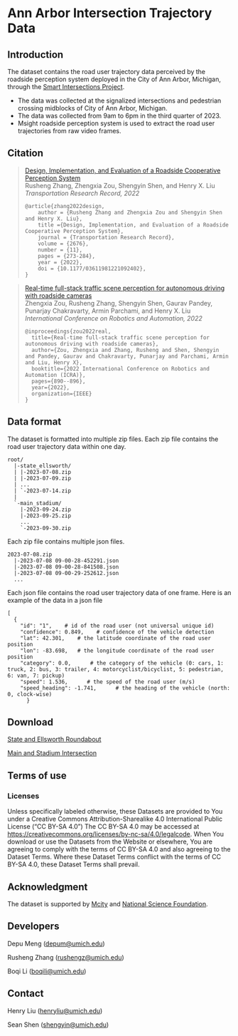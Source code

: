# Ann Arbor Intersection Trajectory Data

## Introduction
The dataset contains the road user trajectory data perceived by the roadside perception system deployed in the City of Ann Arbor, Michigan, through the [Smart Intersections Project](https://sip.umtri.umich.edu/).
+ The data was collected at the signalized intersections and pedestrian crossing midblocks of City of Ann Arbor, Michigan.
+ The data was collected from 9am to 6pm in the third quarter of 2023.
+ Msight roadside perception system is used to extract the road user trajectories from raw video frames.

## Citation
> [Design, Implementation, and Evaluation of a Roadside Cooperative Perception System](https://drive.google.com/file/d/1lNYbGUzCMqt1zLPuyrfwM0NuiCS9hfpf/view)<br />
> Rusheng Zhang, Zhengxia Zou, Shengyin Shen, and Henry X. Liu<br />
> *Transportation Research Record, 2022*
> ```
> @article{zhang2022design,
>     author = {Rusheng Zhang and Zhengxia Zou and Shengyin Shen and Henry X. Liu},
>     title ={Design, Implementation, and Evaluation of a Roadside Cooperative Perception System},
>     journal = {Transportation Research Record},
>     volume = {2676},
>     number = {11},
>     pages = {273-284},
>     year = {2022},
>     doi = {10.1177/03611981221092402},
> }
> ```

> [Real-time full-stack traffic scene perception for autonomous driving with roadside cameras](https://drive.google.com/file/d/1PNY7u606XHUJIs7t1GYU59yzGXQ5PBi_/view?usp=sharing)<br />
> Zhengxia Zou, Rusheng Zhang, Shengyin Shen, Gaurav Pandey, Punarjay Chakravarty, Armin Parchami, and Henry X. Liu<br />
> *International Conference on Robotics and Automation, 2022*
> ```
> @inproceedings{zou2022real,
>   title={Real-time full-stack traffic scene perception for autonomous driving with roadside cameras},
>   author={Zou, Zhengxia and Zhang, Rusheng and Shen, Shengyin and Pandey, Gaurav and Chakravarty, Punarjay and Parchami, Armin and Liu, Henry X},
>   booktitle={2022 International Conference on Robotics and Automation (ICRA)},
>   pages={890--896},
>   year={2022},
>   organization={IEEE}
> }
> ```
## Data format
The dataset is formatted into multiple zip files. Each zip file contains the road user trajectory data within one day.
```
root/
  |-state_ellsworth/
  | |-2023-07-08.zip
  | |-2023-07-09.zip
  | ...
  | `-2023-07-14.zip
  |
  `-main_stadium/
    |-2023-09-24.zip
    |-2023-09-25.zip
    ...
    `-2023-09-30.zip
```
Each zip file contains multiple json files. 
```
2023-07-08.zip
  |-2023-07-08 09-00-28-452291.json
  |-2023-07-08 09-00-28-841508.json
  |-2023-07-08 09-00-29-252612.json
  ...
```
Each json file contains the road user trajectory data of one frame. Here is an example of the data in a json file
```
[
  {
    "id": "1",    # id of the road user (not universal unique id)
    "confidence": 0.849,    # confidence of the vehicle detection
    "lat": 42.301,    # the latitude coordinate of the road user position
    "lon": -83.698,   # the longitude coordinate of the road user position
    "category": 0.0,      # the category of the vehicle (0: cars, 1: truck, 2: bus, 3: trailer, 4: motorcyclist/bicyclist, 5: pedestrian, 6: van, 7: pickup)
    "speed": 1.536,      # the speed of the road user (m/s)
    "speed_heading": -1.741,      # the heading of the vehicle (north: 0, clock-wise)
      }
```

## Download
[State and Ellsworth Roundabout](https://sip-aa-data.s3.us-east-2.amazonaws.com/Ann-Arbor-Intersection-Trajectory-Data/state_ellsworth.zip)

[Main and Stadium Intersection](https://sip-aa-data.s3.us-east-2.amazonaws.com/Ann-Arbor-Intersection-Trajectory-Data/main_stadium.zip)

## Terms of use

### Licenses
Unless specifically labeled otherwise, these Datasets are provided to You under a Creative Commons Attribution-Sharealike 4.0 International Public License (“CC BY-SA 4.0”) The CC BY-SA 4.0 may be accessed at https://creativecommons.org/licenses/by-nc-sa/4.0/legalcode. When You download or use the Datasets from the Website or elsewhere, You are agreeing to comply with the terms of CC BY-SA 4.0 and also agreeing to the Dataset Terms. Where these Dataset Terms conflict with the terms of CC BY-SA 4.0, these Dataset Terms shall prevail.

## Acknowledgment

The dataset is supported by [Mcity](https://mcity.umich.edu/) and [National Science Foundation](https://www.nsf.gov/).

## Developers

Depu Meng (depum@umich.edu)

Rusheng Zhang (rushengz@umich.edu)

Boqi Li (boqili@umich.edu)

## Contact

Henry Liu (henryliu@umich.edu)

Sean Shen (shengyin@umich.edu)
